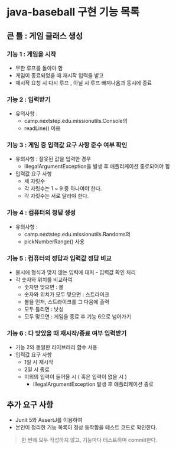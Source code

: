 # java-baseball 구현 기능 목록

## 큰 틀 : 게임 클래스 생성

### 기능 1 : 게임을 시작 
- 무한 루프를 돌아야 함 
- 게임이 종료되었을 때 재시작 입력을 받고
- 재시작 요청 시 다시 루프 , 아닐 시 루프 빠져나옴과 동시에 종료

### 기능 2 : 입력받기
- 유의사항 : 
  - camp.nextstep.edu.missionutils.Console의 
  - readLine() 이용
### 기능 3 : 게임 중 입력값 요구 사항 준수 여부 확인
- 유의사항 : 잘못된 값을 입력한 경우 
  - IllegalArgumentException을 발생 후 애플리케이션 종료되어야 함 <br>
- 입력값 요구 사항 
  - 세 자릿수
  - 각 자릿수는 1 ~ 9 중 하나여야 한다.
  - 각 자릿수는 서로 달라야 한다.

### 기능 4 : 컴퓨터의 정답 생성 
- 유의사항 : 
  - camp.nextstep.edu.missionutils.Randoms의 
  - pickNumberRange() 사용

### 기능 5 : 컴퓨터의 정답과 입력값 정답 비교
- 불시에 형식과 맞지 않는 입력에 대처 - 입력값 확인 처리
- 각 숫자와 위치를 비교하여 
  - 숫자만 맞으면 : 볼
  - 숫자와 위치가 모두 맞으면 : 스트라이크
  - 볼을 먼저, 스트라이크를 그 다음에 출력
  - 모두 틀리면 : 낫싱
  - 모두 맞으면 : 게임을 종료 후 기능 6으로 넘어가기

### 기능 6 : 다 맞았을 때 재시작/종료 여부 입력받기
- 기능 2와 동일한 라이브러리 함수 사용
- 입력값 요구 사항 
  - 1일 시 재시작
  - 2일 시 종료
  - 이외의 입력이 들어올 시 ( 혹은 입력이 없을 시 ) 
    - IllegalArgumentException 발생 후 애플리케이션 종료

## 추가 요구 사항 
- Junit 5와 AssertJ를 이용하여 
- 본인이 정리한 기능 목록이 정상 동작함을 테스트 코드로 확인한다.
> 한 번에 모두 작성하지 않고, 기능마다 테스트하며 commit한다. 



